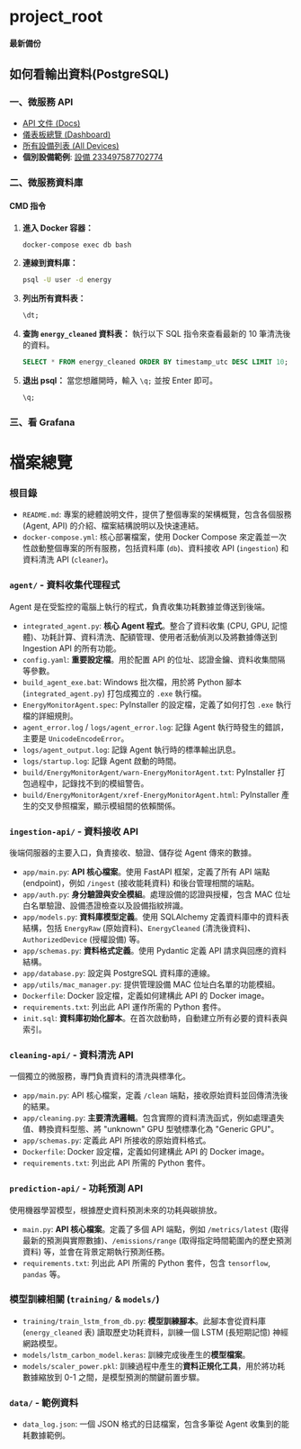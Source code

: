 # project_root
#### 最新備份

## 如何看輸出資料(PostgreSQL)
### 一、微服務 API

* [API 文件 (Docs)](http://172.21.208.1:8000/docs)
* [儀表板總覽 (Dashboard)](http://172.21.208.1:8000/admin/dashboard)
* [所有設備列表 (All Devices)](http://172.21.208.1:8000/admin/devices-simple)
* **個別設備範例**: [設備 233497587702774](http://172.21.208.1:8000/admin/device/233497587702774)

### 二、微服務資料庫

#### CMD 指令

1.  **進入 Docker 容器：**
    ```bash
    docker-compose exec db bash
    ```

2.  **連線到資料庫：**
    ```bash
    psql -U user -d energy
    ```

3.  **列出所有資料表：**
    ```sql
    \dt;
    ```

4.  **查詢 `energy_cleaned` 資料表：**
    執行以下 SQL 指令來查看最新的 10 筆清洗後的資料。
    ```sql
    SELECT * FROM energy_cleaned ORDER BY timestamp_utc DESC LIMIT 10;
    ```

5.  **退出 psql：**
    當您想離開時，輸入 `\q;` 並按 Enter 即可。
    ```sql
    \q;
    ```

### 三、看 Grafana


# 檔案總覽
### **根目錄**

* `README.md`: 專案的總體說明文件，提供了整個專案的架構概覽，包含各個服務 (Agent, API) 的介紹、檔案結構說明以及快速連結。
* `docker-compose.yml`: 核心部署檔案，使用 Docker Compose 來定義並一次性啟動整個專案的所有服務，包括資料庫 (`db`)、資料接收 API (`ingestion`) 和資料清洗 API (`cleaner`)。

### **`agent/` - 資料收集代理程式**

Agent 是在受監控的電腦上執行的程式，負責收集功耗數據並傳送到後端。

* `integrated_agent.py`: **核心 Agent 程式**。整合了資料收集 (CPU, GPU, 記憶體)、功耗計算、資料清洗、配額管理、使用者活動偵測以及將數據傳送到 Ingestion API 的所有功能。
* `config.yaml`: **重要設定檔**。用於配置 API 的位址、認證金鑰、資料收集間隔等參數。
* `build_agent_exe.bat`: Windows 批次檔，用於將 Python 腳本 (`integrated_agent.py`) 打包成獨立的 `.exe` 執行檔。
* `EnergyMonitorAgent.spec`: PyInstaller 的設定檔，定義了如何打包 `.exe` 執行檔的詳細規則。
* `agent_error.log` / `logs/agent_error.log`: 記錄 Agent 執行時發生的錯誤，主要是 `UnicodeEncodeError`。
* `logs/agent_output.log`: 記錄 Agent 執行時的標準輸出訊息。
* `logs/startup.log`: 記錄 Agent 啟動的時間。
* `build/EnergyMonitorAgent/warn-EnergyMonitorAgent.txt`: PyInstaller 打包過程中，記錄找不到的模組警告。
* `build/EnergyMonitorAgent/xref-EnergyMonitorAgent.html`: PyInstaller 產生的交叉參照檔案，顯示模組間的依賴關係。

### **`ingestion-api/` - 資料接收 API**

後端伺服器的主要入口，負責接收、驗證、儲存從 Agent 傳來的數據。

* `app/main.py`: **API 核心檔案**。使用 FastAPI 框架，定義了所有 API 端點 (endpoint)，例如 `/ingest` (接收能耗資料) 和後台管理相關的端點。
* `app/auth.py`: **身分驗證與安全模組**。處理設備的認證與授權，包含 MAC 位址白名單驗證、設備憑證檢查以及設備指紋辨識。
* `app/models.py`: **資料庫模型定義**。使用 SQLAlchemy 定義資料庫中的資料表結構，包括 `EnergyRaw` (原始資料)、`EnergyCleaned` (清洗後資料)、`AuthorizedDevice` (授權設備) 等。
* `app/schemas.py`: **資料格式定義**。使用 Pydantic 定義 API 請求與回應的資料結構。
* `app/database.py`: 設定與 PostgreSQL 資料庫的連線。
* `app/utils/mac_manager.py`: 提供管理設備 MAC 位址白名單的功能模組。
* `Dockerfile`: Docker 設定檔，定義如何建構此 API 的 Docker image。
* `requirements.txt`: 列出此 API 運作所需的 Python 套件。
* `init.sql`: **資料庫初始化腳本**。在首次啟動時，自動建立所有必要的資料表與索引。

### **`cleaning-api/` - 資料清洗 API**

一個獨立的微服務，專門負責資料的清洗與標準化。

* `app/main.py`: API 核心檔案，定義 `/clean` 端點，接收原始資料並回傳清洗後的結果。
* `app/cleaning.py`: **主要清洗邏輯**。包含實際的資料清洗函式，例如處理遺失值、轉換資料型態、將 "unknown" GPU 型號標準化為 "Generic GPU"。
* `app/schemas.py`: 定義此 API 所接收的原始資料格式。
* `Dockerfile`: Docker 設定檔，定義如何建構此 API 的 Docker image。
* `requirements.txt`: 列出此 API 所需的 Python 套件。

### **`prediction-api/` - 功耗預測 API**

使用機器學習模型，根據歷史資料預測未來的功耗與碳排放。

* `main.py`: **API 核心檔案**。定義了多個 API 端點，例如 `/metrics/latest` (取得最新的預測與實際數據)、`/emissions/range` (取得指定時間範圍內的歷史預測資料) 等，並會在背景定期執行預測任務。
* `requirements.txt`: 列出此 API 所需的 Python 套件，包含 `tensorflow`, `pandas` 等。

### **模型訓練相關 (`training/` & `models/`)**

* `training/train_lstm_from_db.py`: **模型訓練腳本**。此腳本會從資料庫 (`energy_cleaned` 表) 讀取歷史功耗資料，訓練一個 LSTM (長短期記憶) 神經網路模型。
* `models/lstm_carbon_model.keras`: 訓練完成後產生的**模型檔案**。
* `models/scaler_power.pkl`: 訓練過程中產生的**資料正規化工具**，用於將功耗數據縮放到 0-1 之間，是模型預測的關鍵前置步驟。

### **`data/` - 範例資料**

* `data_log.json`: 一個 JSON 格式的日誌檔案，包含多筆從 Agent 收集到的能耗數據範例。
